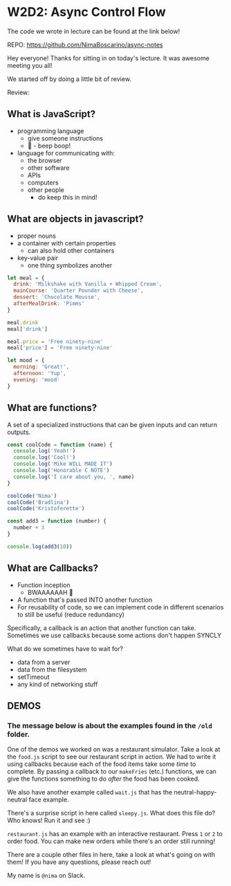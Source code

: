 # W2D2: Async Control Flow

The code we wrote in lecture can be found at the link below!

REPO: https://github.com/NimaBoscarino/async-notes

Hey everyone! Thanks for sitting in on today's lecture. It was awesome meeting you all!

We started off by doing a little bit of review.

Review:

## What is JavaScript?

- programming language
  - give someone instructions
  - 🤖 - beep boop!
- language for communicating with:
  - the browser
  - other software
  - APIs
  - computers
  - other people
    - do keep this in mind!

## What are objects in javascript?

- proper nouns
- a container with certain properties
  - can also hold other containers
- key-value pair
  - one thing symbolizes another
  
```js
let meal = {
  drink: 'Milkshake with Vanilla + Whipped Cream',
  mainCourse: 'Quarter Pounder with Cheese',
  dessert: 'Chocolate Mousse',
  afterMealDrink: 'Pimms'
}

meal.drink
meal['drink']

meal.price = 'Free ninety-nine'
meal['price'] = 'Free ninety-nine'
```

```js
let mood = {
  morning: 'Great!',
  afternoon: 'Yup',
  evening: 'mood'
}
```

## What are functions?

A set of a specialized instructions that can be given inputs and can return outputs.

```js
const coolCode = function (name) {
  console.log('Yeah!')
  console.log('Cool!')
  console.log('Mike WILL MADE IT')
  console.log('Honorable C NOTE')
  console.log('I care about you, ', name)
}

coolCode('Nima')
coolCode('Bradlina')
coolCode('Kristoferette')

const add3 = function (number) {
  number + 3
}

console.log(add3(10))
```

## What are Callbacks?

- Function inception
  - BWAAAAAAH 🎺
- A function that's passed INTO another function
- For reusability of code, so we can implement code in different scenarios to still be useful (reduce redundancy)

Specifically, a callback is an action that another function can take.
Sometimes we use callbacks because some actions don't happen SYNCLY

What do we sometimes have to wait for?

- data from a server
- data from the filesystem
- setTimeout
- any kind of networking stuff

## DEMOS

### The message below is about the examples found in the `/old` folder.

One of the demos we worked on was a restaurant simulator. Take a look at the `food.js` script to see our restaurant script in action. We had to write it using callbacks because each of the food items take some _time_ to complete. By passing a callback to our `makeFries` (etc.) functions, we can give the functions something to do _after_ the food has been cooked.

We also have another example called `wait.js` that has the neutral-happy-neutral face example. 

There's a surprise script in here called `sleepy.js`. What does this file do? Who knows! Run it and see :)

`restaurant.js` has an example with an interactive restaurant. Press `1` or `2` to order food. You can make new orders while there's an order still running!

There are a couple other files in here, take a look at what's going on with them! If you have any questions, please reach out!

My name is `@nima` on Slack.